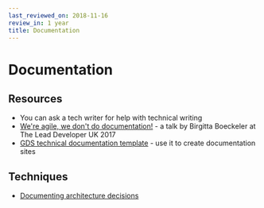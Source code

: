 ```yaml
---
last_reviewed_on: 2018-11-16
review_in: 1 year
title: Documentation
---
```

# Documentation

## Resources
- You can ask a tech writer for help with technical writing
- [We're agile, we don't do documentation!](https://www.youtube.com/watch?v=UvI3zlv5oUA) - a talk by Birgitta Boeckeler at The Lead Developer UK 2017
- [GDS technical documentation template](https://github.com/alphagov/tech-docs-template) - use it to create documentation sites

## Techniques

- [Documenting architecture decisions](http://thinkrelevance.com/blog/2011/11/15/documenting-architecture-decisions)
